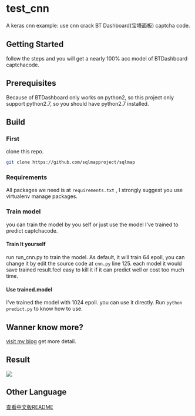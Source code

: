 # test_cnn
A keras cnn example: use cnn crack BT Dashboard(宝塔面板) captcha code.

## Getting Started
follow the steps and you will get a nearly 100% acc model of BTDashboard captchacode.
## Prerequisites
Because of BTDashboard only works on python2, so this project only support python2.7, so you should have python2.7 installed.

## Build 
### First
clone this repo.
```bash
git clone https://github.com/sqlmapproject/sqlmap
```
### Requirements
All packages we need is at `requirements.txt` , I strongly suggest you use virtualenv manage packages.

### Train model
you can train the model by you self or just use the model I've trained to predict captchacode.

#### Train It yourself
run run_cnn.py to train the model. As default, it will train 64 epoll, you can change it by edit the source code at `cnn.py`  line 125. each model it would save trained result.feel easy to kill it if it can predict well or cost too much time.
  
#### Use trained.model
I've trained the model with 1024 epoll. you can use it directly. Run `python predict.py` to know how to use.

## Wanner know more?
[visit my blog](https://blog.fht.im/15220580960875.html) get more detail.

## Result
![](https://github.com/fiht/test_cnn/raw/master/static/1581522318375_.pic_hd.jpg)

## Other Language
[查看中文版README](https://github.com/fiht/test_cnn/blob/master/README_CN.md)